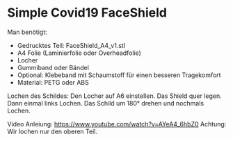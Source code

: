 
# Simple Covid19 FaceShield #

Man benötigt:
- Gedrucktes Teil: FaceShield_A4_v1.stl
- A4 Folie (Laminierfolie oder Overheadfolie)
- Locher
- Gummiband oder Bändel
- Optional: Klebeband mit Schaumstoff für einen besseren Tragekomfort
- Material: PETG oder ABS

Lochen des Schildes:
Den Locher auf A6 einstellen. Das Shield quer legen. Dann einmal links Lochen. Das Schild um 180° drehen und nochmals Lochen.

Video Anleiung: https://www.youtube.com/watch?v=AYeA4_6hbZ0
Achtung: Wir lochen nur den oberen Teil. 
